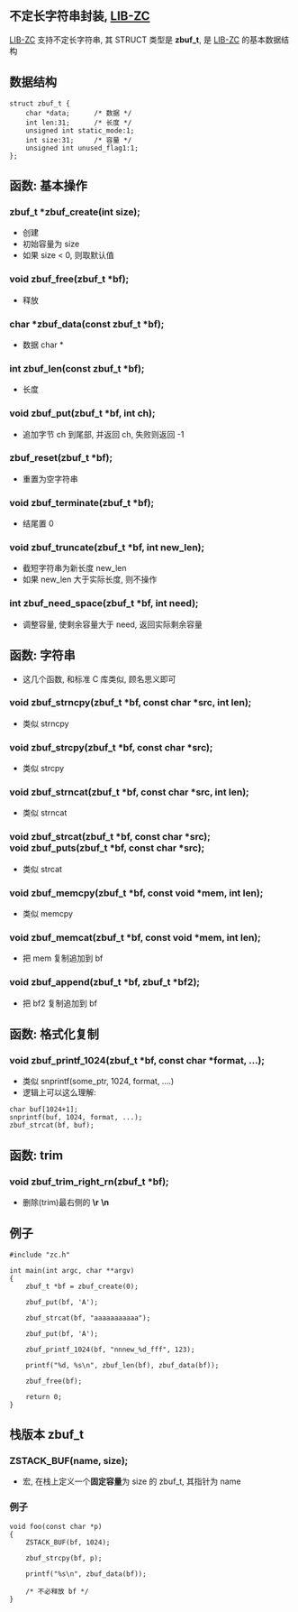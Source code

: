
## 不定长字符串封装, [LIB-ZC](./README.md)

[LIB-ZC](./README.md) 支持不定长字符串,
其 STRUCT 类型是 **zbuf_t**, 是 [LIB-ZC](./README.md) 的基本数据结构

## 数据结构

```
struct zbuf_t {
    char *data;      /* 数据 */
    int len:31;      /* 长度 */
    unsigned int static_mode:1;
    int size:31;     /* 容量 */
    unsigned int unused_flag1:1;
}; 
```

## 函数: 基本操作

### zbuf_t *zbuf_create(int size);

* 创建
* 初始容量为 size
* 如果 size &lt; 0, 则取默认值

### void zbuf_free(zbuf_t *bf);

* 释放

### char *zbuf_data(const zbuf_t *bf);

* 数据 char *

### int  zbuf_len(const zbuf_t *bf);

* 长度

### void zbuf_put(zbuf_t *bf, int ch);

* 追加字节 ch 到尾部, 并返回 ch, 失败则返回 -1

### zbuf_reset(zbuf_t *bf);

* 重置为空字符串

### void zbuf_terminate(zbuf_t *bf);

* 结尾置 0

### void zbuf_truncate(zbuf_t *bf, int new_len);

* 截短字符串为新长度 new_len
* 如果 new_len 大于实际长度, 则不操作

### int zbuf_need_space(zbuf_t *bf, int need);

* 调整容量, 使剩余容量大于 need, 返回实际剩余容量

## 函数: 字符串


* 这几个函数, 和标准 C 库类似, 顾名思义即可

### void zbuf_strncpy(zbuf_t *bf, const char *src, int len);

* 类似 strncpy

### void zbuf_strcpy(zbuf_t *bf, const char *src);

* 类似 strcpy

### void zbuf_strncat(zbuf_t *bf, const char *src, int len);

* 类似 strncat

### void zbuf_strcat(zbuf_t *bf, const char *src);<BR />void zbuf_puts(zbuf_t *bf, const char *src);

* 类似 strcat

### void zbuf_memcpy(zbuf_t *bf, const void *mem, int len);

* 类似 memcpy

### void zbuf_memcat(zbuf_t *bf, const void *mem, int len);

* 把 mem 复制追加到 bf

### void zbuf_append(zbuf_t *bf, zbuf_t *bf2);

* 把 bf2 复制追加到 bf

## 函数: 格式化复制

### void zbuf_printf_1024(zbuf_t *bf, const char *format, ...);

* 类似 snprintf(some_ptr, 1024, format, ....)
* 逻辑上可以这么理解:

```
char buf[1024+1];
snprintf(buf, 1024, format, ...);
zbuf_strcat(bf, buf);  
```

## 函数: trim

### void zbuf_trim_right_rn(zbuf_t *bf);

* 删除(trim)最右侧的 **\r** **\n**

## 例子

```
#include "zc.h"

int main(int argc, char **argv)
{
    zbuf_t *bf = zbuf_create(0);

    zbuf_put(bf, 'A');

    zbuf_strcat(bf, "aaaaaaaaaaa");

    zbuf_put(bf, 'A');

    zbuf_printf_1024(bf, "nnnew_%d_fff", 123);

    printf("%d, %s\n", zbuf_len(bf), zbuf_data(bf));

    zbuf_free(bf);

    return 0;
}
```

## 栈版本 zbuf_t

### ZSTACK_BUF(name, size);

* 宏, 在栈上定义一个**固定容量**为 size 的 zbuf_t, 其指针为 name

### 例子

```
void foo(const char *p)
{
    ZSTACK_BUF(bf, 1024);
    
    zbuf_strcpy(bf, p);

    printf("%s\n", zbuf_data(bf));

    /* 不必释放 bf */
}
```


